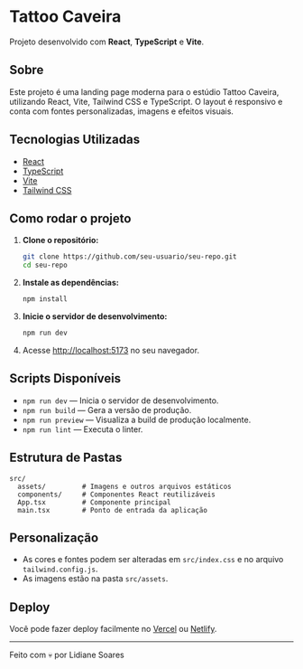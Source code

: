 # Tattoo Caveira

Projeto desenvolvido com **React**, **TypeScript** e **Vite**.

## Sobre

Este projeto é uma landing page moderna para o estúdio Tattoo Caveira, utilizando React, Vite, Tailwind CSS e TypeScript. O layout é responsivo e conta com fontes personalizadas, imagens e efeitos visuais.

## Tecnologias Utilizadas

- [React](https://react.dev/)
- [TypeScript](https://www.typescriptlang.org/)
- [Vite](https://vitejs.dev/)
- [Tailwind CSS](https://tailwindcss.com/)

## Como rodar o projeto

1. **Clone o repositório:**
   ```bash
   git clone https://github.com/seu-usuario/seu-repo.git
   cd seu-repo
   ```

2. **Instale as dependências:**
   ```bash
   npm install
   ```

3. **Inicie o servidor de desenvolvimento:**
   ```bash
   npm run dev
   ```

4. Acesse [http://localhost:5173](http://localhost:5173) no seu navegador.

## Scripts Disponíveis

- `npm run dev` — Inicia o servidor de desenvolvimento.
- `npm run build` — Gera a versão de produção.
- `npm run preview` — Visualiza a build de produção localmente.
- `npm run lint` — Executa o linter.

## Estrutura de Pastas

```
src/
  assets/         # Imagens e outros arquivos estáticos
  components/     # Componentes React reutilizáveis
  App.tsx         # Componente principal
  main.tsx        # Ponto de entrada da aplicação
```

## Personalização

- As cores e fontes podem ser alteradas em `src/index.css` e no arquivo `tailwind.config.js`.
- As imagens estão na pasta `src/assets`.

## Deploy

Você pode fazer deploy facilmente no [Vercel](https://vercel.com/) ou [Netlify](https://www.netlify.com/).

---

Feito com 💀 por Lidiane Soares